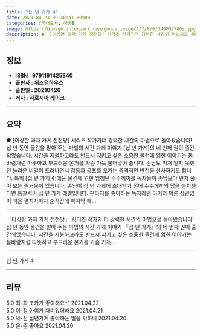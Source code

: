 ```yaml
---
title: "십 년 가게 4"
date: 2021-04-23 09:40:41 +0900
categories: [국내도서, 아동]
image: https://bimage.interpark.com/goods_image/2/7/8/0/349002780s.jpg
description: ●  [이상한 과자 가게 전천당] 시리즈 작가가더 강력한 시간의 마법으로 돌아왔습니다!십 년 동안 물건을 맡아 주는 마법의 시간 가게 이야기 [십 년 가게]의 네 번째 권이 출간되었습니다. 시간을 지불하고라도 반드시 지키고 싶은 소중한 물건에 얽힌 이야기는 봄바람처럼 따뜻하고 부드러운 온기를 가슴 가득 
---
```


## **정보**

- **ISBN : 9791191425840**
- **출판사 : 위즈덤하우스**
- **출판일 : 20210426**
- **저자 : 히로시마 레이코**

------



## **요약**

●  [이상한 과자 가게 전천당] 시리즈 작가가더 강력한 시간의 마법으로 돌아왔습니다!십 년 동안 물건을 맡아 주는 마법의 시간 가게 이야기 [십 년 가게]의 네 번째 권이 출간되었습니다. 시간을 지불하고라도 반드시 지키고 싶은 소중한 물건에 얽힌 이야기는 봄바람처럼 따뜻하고 부드러운 온기를 가슴 가득 불어넣어 줍니다. 손님도 미처 알지 못했던 놀라운 비밀이 드러나면서 감동과 공포를 오가는 충격적인 반전을 선사하기도 합니다. 특히 [십 년 가게 4]에는 물건에 얽힌 엄청난 수수께끼를 독자들이 손님보다 먼저 풀어 보는 즐거움이 있습니다. 손님이 십 년 가게에 초대받기 전에 수수께끼의 답을 눈치챈다면 통찰력이 십 년 가게 레벨입니다. 판타지를 좋아하는 독자라면 아이와 어른 상관없이 책을 펼치자마자 순식간에 마지막 페...

------

「이상한 과자 가게 전천당」 시리즈 작가가 더 강력한 시간의 마법으로 돌아왔습니다!십 년 동안 물건을 맡아 주는 마법의 시간 가게 이야기 『십 년 가게』의 네 번째 권이 출간되었습니다.
시간을 지불하고라도 반드시 지키고 싶은 소중한 물건에 얽힌 이야기는 봄바람처럼 따뜻하고 부드러운 온기를 가슴 가득... 

------


십 년 가게 4 

------


## **리뷰** 

5.0 최-희 조카가 좋아해요^^ 2021.04.22 <br/>5.0 이-정 아이가 재미있어해요 2021.04.21 <br/>5.0 박-선 십년가게 좋아하는 딸을 위히니 2021.04.20 <br/>5.0 윤-준 좋아요 2021.04.20 <br/>